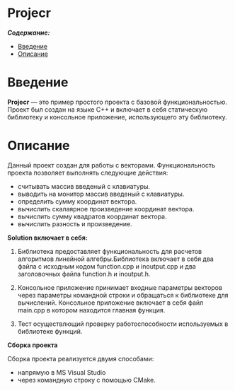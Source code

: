 # Projecr
***Содержание:***
- [Введение](#Introduction)
- [Описание](#Introduction)
# Введение <a name="Introduction"></a>

**Projecr** — это пример простого проекта с базовой функциональностью. Проект был создан на языке С++ и включает в себя статическую библиотеку и консольное приложение, использующего эту библиотеку. 

# Описание <a name="Introduction"></a>
Данный проект создан для работы с векторами. Функциональность проекта позволяет выполнять следующие действия:
* считывать массив введеный с клавиатуры.
* выводить на монитор массив введеный с клавиатуры.
* определить сумму координат вектора.
* вычислить скалаярное произведение координат вектора.
* вычислить сумму квадратов координат вектора.
* вычислить разность и произведение.

__Solution включает в себя:__
  
1. Библиотека предоставляет функциональность для расчетов алгоритмов линейной алгебры.Библиотека включает в себя два файла с исходным кодом function.cpp и inoutput.cpp и два заголовочных файла function.h и inoutput.h.

2. Консольное приложение принимает входные параметры векторов через параметры командной строки и обращаться к библиотеке для вычислений. Консольное приложение включает в себя файл main.cpp в котором находится главная функция.
3. Тест осуществлющий проверку работоспособности используемых в библиотеке функций. 

__Сборка проекта__

Сборка проекта реализуется двумя способами: 
* напрямую в MS Visual Studio
* через командную строку с помощью CMake.
